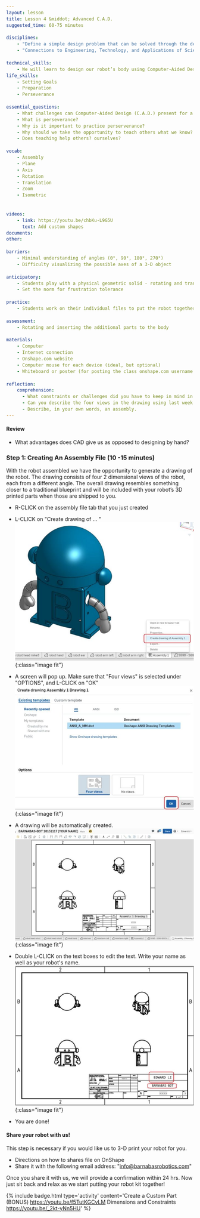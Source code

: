 ```yaml
---
layout: lesson
title: Lesson 4 &middot; Advanced C.A.D.
suggested_time: 60-75 minutes  

disciplines:
    - "Define a simple design problem that can be solved through the development of an object, tool, process, or system and includes several criteria for success and constraints on materials, time, or cost. (3-5-ETS1-1)"
    - "Connections to Engineering, Technology, and Applications of Science: Influence of Engineering, Technology, and Science on Society and the Natural World Engineers improve existing technologies or develop new ones. (4-PS3-4)"

technical_skills:
    - We will learn to design our robot’s body using Computer-Aided Design (C.A.D.).
life_skills:
    - Setting Goals
    - Preparation
    - Perseverance

essential_questions: 
    - What challenges can Computer-Aided Design (C.A.D.) present for a beginning user?  
    - What is perseverance?  
    - Why is it important to practice perserverance?  
    - Why should we take the opportunity to teach others what we know?  
    - Does teaching help others? ourselves?  

vocab:
    - Assembly
    - Plane
    - Axis
    - Rotation
    - Translation
    - Zoom
    - Isometric


videos:
    - link: https://youtu.be/chbKu-L9G5U
      text: Add custom shapes
documents:
other:

barriers: 
    - Minimal understanding of angles (0°, 90°, 180°, 270°)  
    - Difficulty visualizing the possible axes of a 3-D object  

anticipatory:
    - Students play with a physical geometric solid - rotating and translating the objects on an axis in varying degrees and talking about how the perception of the object changes  
    - Set the norm for frustration tolerance

practice:
    - Students work on their individual files to put the robot together and to design the front plate

assessment:
    - Rotating and inserting the additional parts to the body  

materials:
    - Computer
    - Internet connection
    - Onshape.com website
    - Computer mouse for each device (ideal, but optional)
    - Whiteboard or poster (for posting the class onshape.com username and password)

reflection:
    comprehension:
      - What constraints or challenges did you have to keep in mind in designing your robot?
      - Can you describe the four views in the drawing using last week’s vocabulary?
      - Describe, in your own words, an assembly.
---
```


#### Review
* What advantages does CAD give us as opposed to designing by hand?

### Step 1: Creating An Assembly File (10 -15 minutes) 
With the robot assembled we have the opportunity to generate a drawing of the robot. The drawing consists of four 2 dimensional views of the robot, each from a different angle. The overall drawing resembles something closer to a traditional blueprint and will be included with your robot’s 3D printed parts when those are shipped to you.


* R-CLICK on the assembly file tab that you just created
* L-CLICK on "Create drawing of ... "
![fig 4.1](fig-4_1.jpg){:class="image fit"}

* A screen will pop up. Make sure that "Four views" is selected under "OPTIONS", and L-CLICK on "OK"
![fig 4.](fig-4_2.jpg){:class="image fit"}

* A drawing will be automatically created.
![fig 4.3](fig-4_3.jpg){:class="image fit"}

* Double L-CLICK on the text boxes to edit the text. Write your name as well as your robot's name.
![fig 4.4](fig-4_4.jpg){:class="image fit"}

* You are done!

#### Share your robot with us!
This step is necessary if you would like us to 3-D print your robot for you.  

* Directions on how to shares file on OnShape 
* Share it with the following email address: "info@barnabasrobotics.com"

Once you share it with us, we will provide a confirmation within 24 hrs.  Now just sit back and relax as we start putting your robot kit together!

{% include badge.html type='activity' content='Create a Custom Part (BONUS)
https://youtu.be/f5TutKGCvLM Dimensions and Constraints https://youtu.be/_2kt-yNn5HU' %}
 